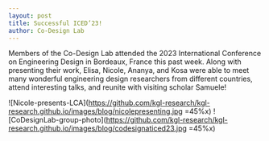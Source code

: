 ```yaml
---
layout: post
title: Successful ICED’23!
author: Co-Design Lab
---
```

Members of the Co-Design Lab attended the 2023 International Conference on Engineering Design in Bordeaux, France this past week. Along with presenting their work, Elisa, Nicole, Ananya, and Kosa were able to meet many wonderful engineering design researchers from different countries, attend interesting talks, and reunite with visiting scholar Samuele!

![Nicole-presents-LCA](https://github.com/kgl-research/kgl-research.github.io/images/blog/nicolepresenting.jpg =45%x) ![CoDesignLab-group-photo](https://github.com/kgl-research/kgl-research.github.io/images/blog/codesignaticed23.jpg =45%x)

